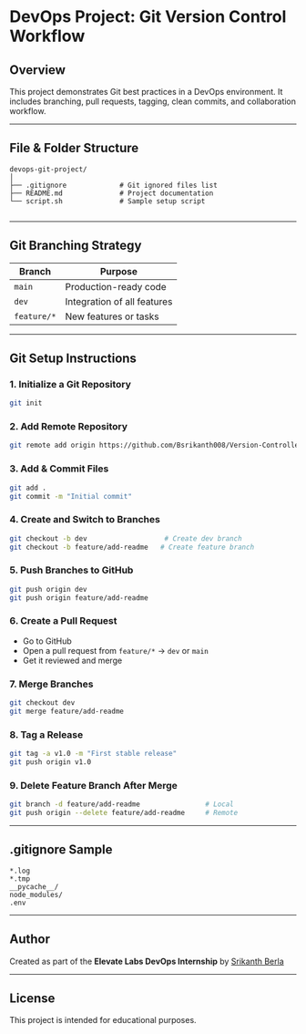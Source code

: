 
# DevOps Project: Git Version Control Workflow

## Overview
This project demonstrates Git best practices in a DevOps environment. It includes branching, pull requests, tagging, clean commits, and collaboration workflow.

---

## File & Folder Structure

```
devops-git-project/
│
├── .gitignore             # Git ignored files list
├── README.md              # Project documentation
└── script.sh              # Sample setup script
          
```

---

## Git Branching Strategy

| Branch        | Purpose                     |
|---------------|-----------------------------|
| `main`        | Production-ready code       |
| `dev`         | Integration of all features |
| `feature/*`   | New features or tasks       |

---

## Git Setup Instructions

### 1. Initialize a Git Repository
```bash
git init
```

### 2. Add Remote Repository
```bash
git remote add origin https://github.com/Bsrikanth008/Version-Controlled-devops-with-Git.git
```

### 3. Add & Commit Files
```bash
git add .
git commit -m "Initial commit"
```

### 4. Create and Switch to Branches
```bash
git checkout -b dev                   # Create dev branch
git checkout -b feature/add-readme   # Create feature branch
```

### 5. Push Branches to GitHub
```bash
git push origin dev
git push origin feature/add-readme
```

### 6. Create a Pull Request
- Go to GitHub
- Open a pull request from `feature/*` → `dev` or `main`
- Get it reviewed and merge

### 7. Merge Branches
```bash
git checkout dev
git merge feature/add-readme
```

### 8. Tag a Release
```bash
git tag -a v1.0 -m "First stable release"
git push origin v1.0
```

### 9. Delete Feature Branch After Merge
```bash
git branch -d feature/add-readme                # Local
git push origin --delete feature/add-readme     # Remote
```

---

## .gitignore Sample

```
*.log
*.tmp
__pycache__/
node_modules/
.env
```

---

## Author
Created as part of the **Elevate Labs DevOps Internship** by [Srikanth Berla](https://www.linkedin.com/in/srikanth-berla-9bb743266)

---

## License

This project is intended for educational purposes.

